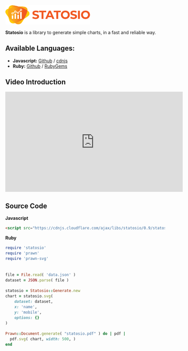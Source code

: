 <img src="./assets/images/statosio.png" height="60px">

<br>

**Statosio** is a library to generate simple charts, in a fast and reliable way.


## Available Languages:
- **Javascript:** [Github](https://github.com/a6b8/statosio-for-javascript) / [cdnjs](https://cdnjs.com/libraries/statosio)
- **Ruby:** [Github](https://github.com/a6b8/statosio-for-ruby) / [RubyGems](https://rubygems.org/gems/statosio)


## Video Introduction

<iframe width="560" height="315" src="https://www.youtube.com/embed/i6od9O8jz1E?autoplay=1" frameborder="0" allow="accelerometer; autoplay; clipboard-write; encrypted-media; gyroscope; picture-in-picture" allowfullscreen></iframe>


## Source Code

**Javascript**
```html
<script src="https://cdnjs.cloudflare.com/ajax/libs/statosio/0.9/statosio.js"></script>
```

**Ruby**
```ruby
require 'statosio'
require 'prawn'
require 'prawn-svg'


file = File.read( 'data.json' )
dataset = JSON.parse( file )

statosio = Statosio::Generate.new
chart = statosio.svg(
    dataset: dataset,
    x: 'name',
    y: 'mobile',
    options: {}
)

Prawn::Document.generate( "statosio.pdf" ) do | pdf |
  pdf.svg( chart, width: 500, )
end
```